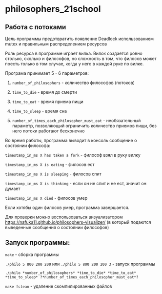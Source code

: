 # philosophers_21school

## Работа с потоками

Цель программы предотвратить появление Deadlock использованием mutex и правильным распределением ресурсов

Роль ресурса в программе играет вилка. Вилок создается ровно столько, сколько и философов, но сложность в том, что филосов может поесть только в том случае, когда у него в каждой руке по вилке.

Програма принимает 5 - 6 параметров:

1) `number_of_philosophers` - количество философов (потоков)

2) `time_to_die` - время до смерти

3) `time_to_eat` - время приема пищи

4) `time_to_sleep` - время сна

5) `number_of_times_each_philosopher_must_eat` - необязательный параметр, позволяющий ограничить количество приемов пищи, без него потоки работают бесконечно

Во время работы, программа выводит в консоль сообщение о состоянии философа:

`timestamp_in_ms X has taken a fork` - философ взял в руку вилку

`timestamp_in_ms X is eating` - филосов ест

`timestamp_in_ms X is sleeping` - филосов спит

`timestamp_in_ms X is thinking` - если он не спит и не ест, значит он думает

`timestamp_in_ms X died` - филосов умер

Если хотябы один филосов умер, программа завершается.

Для проверки можно воспользоваться визуализатором https://nafuka11.github.io/philosophers-visualizer/ (в который подаются выведенные сообщения о состоянии философов)

## Запуск программы:

`make` - сборка программы 

`./philo 5 800 200 200`  или `./philo 5 800 200 200 3` - запуск программы 

`./philo *number_of_philosophers* *time_to_die* *time_to_eat* *time_to_sleep* ?*number_of_times_each_philosopher_must_eat*?`

`make fclean` - удаление скомпилированных файлов
